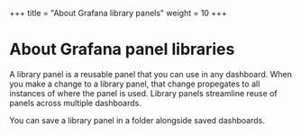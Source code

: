+++
title = "About Grafana library panels"
weight = 10
+++

# About Grafana panel libraries

A library panel is a reusable panel that you can use in any dashboard. When you make a change to a library panel, that change propegates to all instances of where the panel is used. Library panels streamline reuse of panels across multiple dashboards.

You can save a library panel in a folder alongside saved dashboards.
